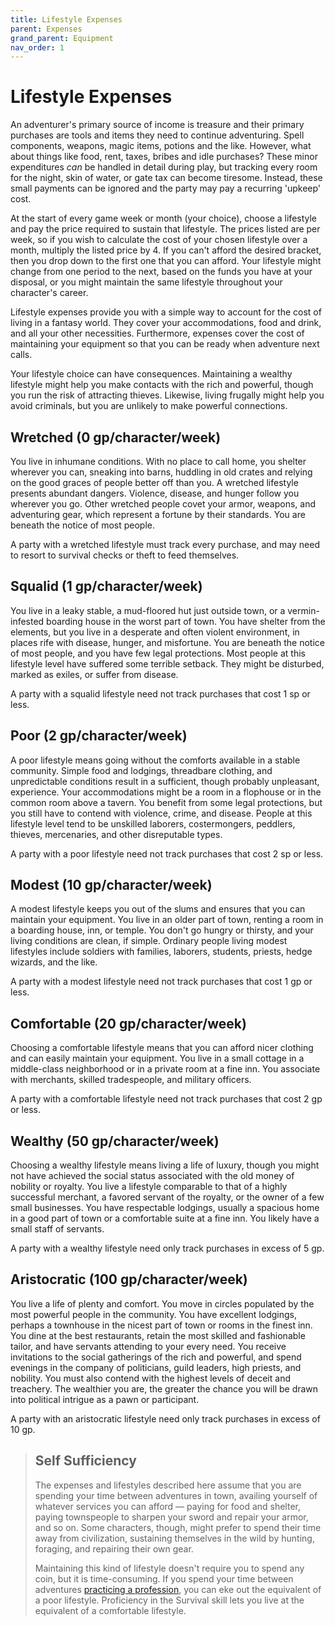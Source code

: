 ```yaml
---
title: Lifestyle Expenses
parent: Expenses
grand_parent: Equipment
nav_order: 1
---
```


# Lifestyle Expenses
An adventurer's primary source of income is treasure and their primary purchases are tools and items they need to continue adventuring. Spell components, weapons, magic items, potions and the like. However, what about things like food, rent, taxes, bribes and idle purchases? These minor expenditures *can* be handled in detail during play, but tracking every room for the night, skin of water, or gate tax can become tiresome. Instead, these small payments can be ignored and the party may pay a recurring 'upkeep' cost.

At the start of every game week or month (your choice), choose a lifestyle and pay the price required to sustain that lifestyle. The prices listed are per week, so if you wish to calculate the cost of your chosen lifestyle over a month, multiply the listed price by 4. If you can't afford the desired bracket, then you drop down to the first one that you can afford. Your lifestyle might change from one period to the next, based on the funds you have at your disposal, or you might maintain the same lifestyle throughout your character's career.

Lifestyle expenses provide you with a simple way to account for the cost of living in a fantasy world. They cover your accommodations, food and drink, and all your other necessities. Furthermore, expenses cover the cost of maintaining your equipment so that you can be ready when adventure next calls.

Your lifestyle choice can have consequences. Maintaining a wealthy lifestyle might help you make contacts with the rich and powerful, though you run the risk of attracting thieves. Likewise, living frugally might help you avoid criminals, but you are unlikely to make powerful connections.

## Wretched (0 gp/character/week)
You live in inhumane conditions. With no place to call home, you shelter wherever you can, sneaking into barns, huddling in old crates and relying on the good graces of people better off than you. A wretched lifestyle presents abundant dangers. Violence, disease, and hunger follow you wherever you go. Other wretched people covet your armor, weapons, and adventuring gear, which represent a fortune by their standards. You are beneath the notice of most people.

A party with a wretched lifestyle must track every purchase, and may need to resort to survival checks or theft to feed themselves.

## Squalid (1 gp/character/week)
You live in a leaky stable, a mud-floored hut just outside town, or a vermin-infested boarding house in the worst part of town. You have shelter from the elements, but you live in a desperate and often violent environment, in places rife with disease, hunger, and misfortune. You are beneath the notice of most people, and you have few legal protections. Most people at this lifestyle level have suffered some terrible setback. They might be disturbed, marked as exiles, or suffer from disease.

A party with a squalid lifestyle need not track purchases that cost 1 sp or less.

## Poor (2 gp/character/week)
A poor lifestyle means going without the comforts available in a stable community. Simple food and lodgings, threadbare clothing, and unpredictable conditions result in a sufficient, though probably unpleasant, experience. Your accommodations might be a room in a flophouse or in the common room above a tavern. You benefit from some legal protections, but you still have to contend with violence, crime, and disease. People at this lifestyle level tend to be unskilled laborers, costermongers, peddlers, thieves, mercenaries, and other disreputable types.

A party with a poor lifestyle need not track purchases that cost 2 sp or less.

## Modest (10 gp/character/week)
A modest lifestyle keeps you out of the slums and ensures that you can maintain your equipment. You live in an older part of town, renting a room in a boarding house, inn, or temple. You don't go hungry or thirsty, and your living conditions are clean, if simple. Ordinary people living modest lifestyles include soldiers with families, laborers, students, priests, hedge wizards, and the like.

A party with a modest lifestyle need not track purchases that cost 1 gp or less.

## Comfortable (20 gp/character/week)
Choosing a comfortable lifestyle means that you can afford nicer clothing and can easily maintain your equipment. You live in a small cottage in a middle-class neighborhood or in a private room at a fine inn. You associate with merchants, skilled tradespeople, and military officers.

A party with a comfortable lifestyle need not track purchases that cost 2 gp or less.

## Wealthy (50 gp/character/week)
Choosing a wealthy lifestyle means living a life of luxury, though you might not have achieved the social status associated with the old money of nobility or royalty. You live a lifestyle comparable to that of a highly successful merchant, a favored servant of the royalty, or the owner of a few small businesses. You have respectable lodgings, usually a spacious home in a good part of town or a comfortable suite at a fine inn. You likely have a small staff of servants.

A party with a wealthy lifestyle need only track purchases in excess of 5 gp.

## Aristocratic (100 gp/character/week)
You live a life of plenty and comfort. You move in circles populated by the most powerful people in the community. You have excellent lodgings, perhaps a townhouse in the nicest part of town or rooms in the finest inn. You dine at the best restaurants, retain the most skilled and fashionable tailor, and have servants attending to your every need. You receive invitations to the social gatherings of the rich and powerful, and spend evenings in the company of politicians, guild leaders, high priests, and nobility. You must also contend with the highest levels of deceit and treachery. The wealthier you are, the greater the chance you will be drawn into political intrigue as a pawn or participant.

A party with an aristocratic lifestyle need only track purchases in excess of 10 gp.

> ## Self Sufficiency
> The expenses and lifestyles described here assume that you are spending your time between adventures in town, availing yourself of whatever services you can afford — paying for food and shelter, paying townspeople to sharpen your sword and repair your armor, and so on. Some characters, though, might prefer to spend their time away from civilization, sustaining themselves in the wild by hunting, foraging, and repairing their own gear.
> 
> Maintaining this kind of lifestyle doesn't require you to spend any coin, but it is time-consuming. If you spend your time between adventures [practicing a profession](http://stormchaserroleplaying.com/stormchaserRPG/Adventuring/BetweenAdventures/DowntimeActivities/#practicing-a-profession), you can eke out the equivalent of a poor lifestyle. Proficiency in the Survival skill lets you live at the equivalent of a comfortable lifestyle.
